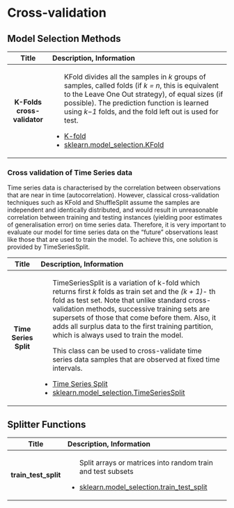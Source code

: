 # Cross-validation

## Model Selection Methods

| Title | Description, Information |
| :---:         |          :--- |
|**K-Folds cross-validator**|<ul><p>KFold divides all the samples in _k_ groups of samples, called folds (if _k = n_, this is equivalent to the Leave One Out strategy), of equal sizes (if possible). The prediction function is learned using _k−1_ folds, and the fold left out is used for test.</p><li>[K-fold](https://scikit-learn.org/stable/modules/cross_validation.html#k-fold)</li><li>[sklearn.model_selection.KFold](https://scikit-learn.org/stable/modules/generated/sklearn.model_selection.KFold.html#sklearn.model_selection.KFold)</li></ul>|

### Cross validation of Time Series data

Time series data is characterised by the correlation between observations that are near in time (autocorrelation). However, classical cross-validation techniques such as KFold and ShuffleSplit assume the samples are independent and identically distributed, and would result in unreasonable correlation between training and testing instances (yielding poor estimates of generalisation error) on time series data. Therefore, it is very important to evaluate our model for time series data on the “future” observations least like those that are used to train the model. To achieve this, one solution is provided by TimeSeriesSplit.

| Title | Description, Information |
| :---:         |          :--- |
|**Time Series Split**|<ul><p>TimeSeriesSplit is a variation of k-fold which returns first _k_ folds as train set and the _(k + 1)_- th fold as test set. Note that unlike standard cross-validation methods, successive training sets are supersets of those that come before them. Also, it adds all surplus data to the first training partition, which is always used to train the model.</p><p>This class can be used to cross-validate time series data samples that are observed at fixed time intervals.</p><li>[Time Series Split](https://scikit-learn.org/stable/modules/cross_validation.html#time-series-split)</li><li>[sklearn.model_selection.TimeSeriesSplit](https://scikit-learn.org/stable/modules/generated/sklearn.model_selection.TimeSeriesSplit.html)</li></ul>|


## Splitter Functions

| Title | Description, Information |
| :---:         |          :--- |
|**train_test_split**|<ul><p>Split arrays or matrices into random train and test subsets</p><li>[sklearn.model_selection.train_test_split](https://scikit-learn.org/stable/modules/generated/sklearn.model_selection.train_test_split.html)</li></ul>|
